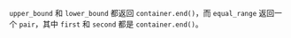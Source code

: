 `upper_bound` 和 `lower_bound` 都返回 `container.end()`，而 `equal_range` 返回一个 `pair`，其中 `first` 和 `second` 都是 `container.end()`。
